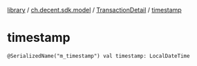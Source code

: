 [library](../../index.md) / [ch.decent.sdk.model](../index.md) / [TransactionDetail](index.md) / [timestamp](./timestamp.md)

# timestamp

`@SerializedName("m_timestamp") val timestamp: LocalDateTime`